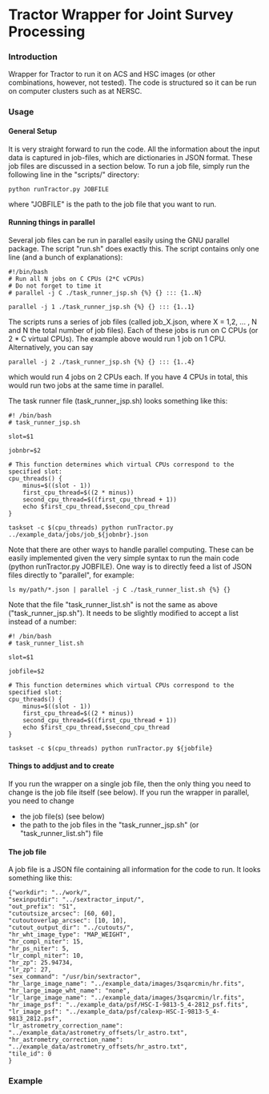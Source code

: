 # Tractor Wrapper for Joint Survey Processing

### Introduction

Wrapper for Tractor to run it on ACS and HSC images (or other combinations, however, not tested). The code is structured so it can be run on computer clusters such as at NERSC. 


### Usage

#### General Setup

It is very straight forward to run the code. All the information about the input data is captured in job-files, which are dictionaries in JSON format. These job files are discussed in a section below.
To run a job file, simply run the following line in the "scripts/" directory:
```
python runTractor.py JOBFILE
```
where "JOBFILE" is the path to the job file that you want to run.

#### Running things in parallel

Several job files can be run in parallel easily using the GNU parallel package.
The script "run.sh" does exactly this. The script contains only one line (and a bunch of explanations):

```
#!/bin/bash
# Run all N jobs on C CPUs (2*C vCPUs)
# Do not forget to time it
# parallel -j C ./task_runner_jsp.sh {%} {} ::: {1..N}

parallel -j 1 ./task_runner_jsp.sh {%} {} ::: {1..1}
```

The scripts runs a series of job files (called job_X.json, where X = 1,2, ... , N and N the total number of job files). Each of these jobs is run on C CPUs (or 2 * C virtual CPUs). The example above would run 1 job on 1 CPU. Alternatively, you can say 
```
parallel -j 2 ./task_runner_jsp.sh {%} {} ::: {1..4}
```
which would run 4 jobs on 2 CPUs each. If you have 4 CPUs in total, this would run two jobs at the same time in parallel.

The task runner file (task_runner_jsp.sh) looks something like this:
```
#! /bin/bash
# task_runner_jsp.sh
 
slot=$1
 
jobnbr=$2
 
# This function determines which virtual CPUs correspond to the specified slot:
cpu_threads() {
    minus=$((slot - 1))
    first_cpu_thread=$((2 * minus))
    second_cpu_thread=$((first_cpu_thread + 1))
    echo $first_cpu_thread,$second_cpu_thread
}

taskset -c $(cpu_threads) python runTractor.py ../example_data/jobs/job_${jobnbr}.json
```


Note that there are other ways to handle parallel computing. These can be easily implemented given the very simple syntax to run the main code (python runTractor.py JOBFILE). One way is to directly feed a list of JSON files directly to "parallel", for example:

```
ls my/path/*.json | parallel -j C ./task_runner_list.sh {%} {}
```
Note that the file "task_runner_list.sh" is not the same as above ("task_runner_jsp.sh"). It needs to be slightly modified to accept a list instead of a number:

```
#! /bin/bash
# task_runner_list.sh
 
slot=$1
 
jobfile=$2
 
# This function determines which virtual CPUs correspond to the specified slot:
cpu_threads() {
    minus=$((slot - 1))
    first_cpu_thread=$((2 * minus))
    second_cpu_thread=$((first_cpu_thread + 1))
    echo $first_cpu_thread,$second_cpu_thread
}

taskset -c $(cpu_threads) python runTractor.py ${jobfile}
```


#### Things to addjust and to create

If you run the wrapper on a single job file, then the only thing you need to change is the job file itself (see below).
If you run the wrapper in parallel, you need to change
- the job file(s) (see below)
- the path to the job files in the "task_runner_jsp.sh" (or "task_runner_list.sh") file


#### The job file

A job file is a JSON file containing all information for the code to run.
It looks something like this:
```
{"workdir": "../work/",
"sexinputdir": "../sextractor_input/",
"out_prefix": "S1",
"cutoutsize_arcsec": [60, 60],
"cutoutoverlap_arcsec": [10, 10],
"cutout_output_dir": "../cutouts/",
"hr_wht_image_type": "MAP_WEIGHT",
"hr_compl_niter": 15,
"hr_ps_niter": 5,
"lr_compl_niter": 10,
"hr_zp": 25.94734,
"lr_zp": 27,
"sex_command": "/usr/bin/sextractor",
"hr_large_image_name": "../example_data/images/3sqarcmin/hr.fits",
"hr_large_image_wht_name": "none",
"lr_large_image_name": "../example_data/images/3sqarcmin/lr.fits",
"hr_image_psf": "../example_data/psf/HSC-I-9813-5_4-2812_psf.fits",
"lr_image_psf": "../example_data/psf/calexp-HSC-I-9813-5_4-9813_2812.psf",
"lr_astrometry_correction_name": "../example_data/astrometry_offsets/lr_astro.txt",
"hr_astrometry_correction_name": "../example_data/astrometry_offsets/hr_astro.txt",
"tile_id": 0
}
```

### Example
